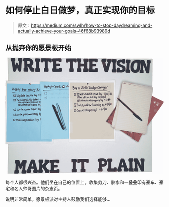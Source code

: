 # 如何停止白日做梦，真正实现你的目标

> 原文：<https://medium.com/swlh/how-to-stop-daydreaming-and-actually-achieve-your-goals-46f68b93989d>

## 从抛弃你的愿景板开始

![](img/74054a0c2f78372e9d1c1a30fa0be993.png)

每个人都很兴奋。他们坐在自己的位置上，收集剪刀、胶水和一叠叠印有豪车、豪宅和名人帅哥图片的杂志页。

说明非常简单。愿景板派对主持人鼓励我们选择能够…